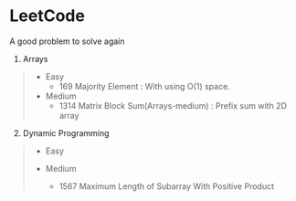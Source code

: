 # LeetCode

A good problem to solve again

1. Arrays
> * Easy
>    * 169 Majority Element : With using O(1) space.
>* Medium
>    * 1314 Matrix Block Sum(Arrays-medium) : Prefix sum with 2D array
2. Dynamic Programming
>* Easy
>    
>* Medium
>    * 1567 Maximum Length of Subarray With Positive Product
